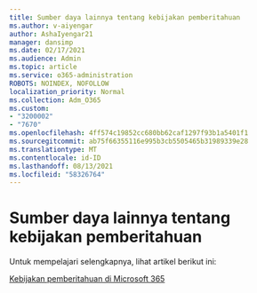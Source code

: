 ```yaml
---
title: Sumber daya lainnya tentang kebijakan pemberitahuan
ms.author: v-aiyengar
author: AshaIyengar21
manager: dansimp
ms.date: 02/17/2021
ms.audience: Admin
ms.topic: article
ms.service: o365-administration
ROBOTS: NOINDEX, NOFOLLOW
localization_priority: Normal
ms.collection: Adm_O365
ms.custom:
- "3200002"
- "7670"
ms.openlocfilehash: 4ff574c19852cc680bb62caf1297f93b1a5401f1
ms.sourcegitcommit: ab75f66355116e995b3cb5505465b31989339e28
ms.translationtype: MT
ms.contentlocale: id-ID
ms.lasthandoff: 08/13/2021
ms.locfileid: "58326764"
---
```

# <a name="more-resources-on-alert-policies"></a>Sumber daya lainnya tentang kebijakan pemberitahuan

Untuk mempelajari selengkapnya, lihat artikel berikut ini:

[Kebijakan pemberitahuan di Microsoft 365](https://docs.microsoft.com/microsoft-365/compliance/alert-policies)
